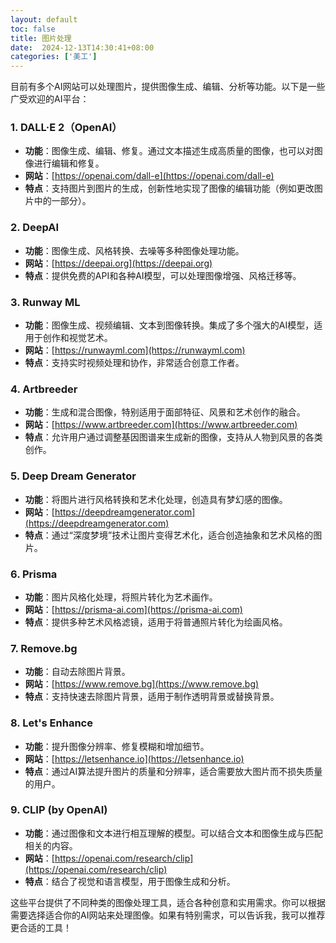 ```yaml
---
layout: default
toc: false
title: 图片处理
date:  2024-12-13T14:30:41+08:00
categories: ['美工']
---
```


目前有多个AI网站可以处理图片，提供图像生成、编辑、分析等功能。以下是一些广受欢迎的AI平台：

<!--more-->

### 1. **DALL·E 2（OpenAI）**
   - **功能**：图像生成、编辑、修复。通过文本描述生成高质量的图像，也可以对图像进行编辑和修复。
   - **网站**：[https://openai.com/dall-e](https://openai.com/dall-e)
   - **特点**：支持图片到图片的生成，创新性地实现了图像的编辑功能（例如更改图片中的一部分）。

### 2. **DeepAI**
   - **功能**：图像生成、风格转换、去噪等多种图像处理功能。
   - **网站**：[https://deepai.org](https://deepai.org)
   - **特点**：提供免费的API和各种AI模型，可以处理图像增强、风格迁移等。

### 3. **Runway ML**
   - **功能**：图像生成、视频编辑、文本到图像转换。集成了多个强大的AI模型，适用于创作和视觉艺术。
   - **网站**：[https://runwayml.com](https://runwayml.com)
   - **特点**：支持实时视频处理和协作，非常适合创意工作者。

### 4. **Artbreeder**
   - **功能**：生成和混合图像，特别适用于面部特征、风景和艺术创作的融合。
   - **网站**：[https://www.artbreeder.com](https://www.artbreeder.com)
   - **特点**：允许用户通过调整基因图谱来生成新的图像，支持从人物到风景的各类创作。

### 5. **Deep Dream Generator**
   - **功能**：将图片进行风格转换和艺术化处理，创造具有梦幻感的图像。
   - **网站**：[https://deepdreamgenerator.com](https://deepdreamgenerator.com)
   - **特点**：通过“深度梦境”技术让图片变得艺术化，适合创造抽象和艺术风格的图片。

### 6. **Prisma**
   - **功能**：图片风格化处理，将照片转化为艺术画作。
   - **网站**：[https://prisma-ai.com](https://prisma-ai.com)
   - **特点**：提供多种艺术风格滤镜，适用于将普通照片转化为绘画风格。

### 7. **Remove.bg**
   - **功能**：自动去除图片背景。
   - **网站**：[https://www.remove.bg](https://www.remove.bg)
   - **特点**：支持快速去除图片背景，适用于制作透明背景或替换背景。

### 8. **Let's Enhance**
   - **功能**：提升图像分辨率、修复模糊和增加细节。
   - **网站**：[https://letsenhance.io](https://letsenhance.io)
   - **特点**：通过AI算法提升图片的质量和分辨率，适合需要放大图片而不损失质量的用户。

### 9. **CLIP (by OpenAI)**
   - **功能**：通过图像和文本进行相互理解的模型。可以结合文本和图像生成与匹配相关的内容。
   - **网站**：[https://openai.com/research/clip](https://openai.com/research/clip)
   - **特点**：结合了视觉和语言模型，用于图像生成和分析。

这些平台提供了不同种类的图像处理工具，适合各种创意和实用需求。你可以根据需要选择适合你的AI网站来处理图像。如果有特别需求，可以告诉我，我可以推荐更合适的工具！